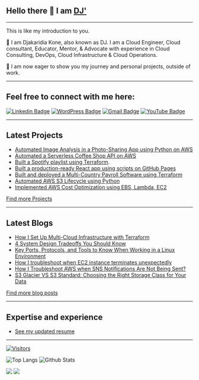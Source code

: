 ## Hello there 👋 I am [DJ'](https://cloudwithdj.com/)

---

This is like my introduction to you. 

🔭 I am Djakaridia Kone, also known as DJ. I am a Cloud Engineer, Cloud consultant, Educator, Mentor, & Advocate with experience in Cloud Consulting, DevOps, Cloud Infrastructure & Cloud Operations. 

🌱 I am now eager to show you my journey and personal projects, outside of work.


---

## Feel free to connect with me here:

[![Linkedin Badge](https://img.shields.io/badge/-LinkedIn-blue?style=flat-square&logo=Linkedin&logoColor=white&link=https://www.linkedin.com/in/djakaridiakone/)](https://www.linkedin.com/in/djakaridiakone/)
[![WordPress Badge](https://img.shields.io/badge/Website-21759B?style=flat-square&logo=wordpress&logoColor=white&link=https://cloudwithdj.com)](https://cloudwithdj.com)
[![Gmail Badge](https://img.shields.io/badge/-Email-c14438?style=flat-square&logo=Gmail&logoColor=white&link=mailto:djkone2025@gmail.com)](mailto:djkone2025@gmail.com)
[![YouTube Badge](https://img.shields.io/badge/Newsletter-FF0000?style=flat-square&logo=convertkit&logoColor=white&link=https://www.whatsnewcloud.com/)](https://www.whatsnewcloud.com/)


---

## Latest Projects

- [Automated Image Analysis in a Photo-Sharing App using Python on AWS](https://github.com/djcloudking/photo-sharing-application-project)
- [Automated a Serverless Coffee Shop API on AWS](https://github.com/djcloudking/coffee-shop-crud-api-node-js-project)
- [Built a Spotify playlist using Terraform](https://cloudwithdj.com/creating-a-spotify-playlist-with-terraform/).
- [Built a production-ready React app using scripts on GitHub Pages](https://cloudwithdj.com/i-built-a-production-ready-react-app-and-deployed-it-with-github-pages/)
- [Built and deployed a Multi-Country Payroll Software using Terraform](https://github.com/djcloudking/terraform-projects/tree/main/13_Hybrid%20cloud%20deployment)
- [Automated AWS S3 Lifecycle using Python](https://github.com/djcloudking/automate-s3-lifecycle-policies)
- [Implemented AWS Cost Optimization using EBS, Lambda, EC2](https://github.com/djcloudking/aws-cost-optimization-with-ebs-snapshot-and-lambda-project)

[Find more Projects ](https://github.com/djcloudking?tab=repositories)


---

## Latest Blogs

- <a href="https://cloudwithdj.com/how-i-set-up-multi-cloud-infrastructure-with-terraform/"> How I Set Up Multi-Cloud Infrastructure with Terraform</a>
- <a href="https://cloudwithdj.com/4-system-design-tradeoffs-you-should-know/"> 4 System Design Tradeoffs You Should Know </a>
- <a href="https://cloudwithdj.com/key-ports-protocols-and-tools-to-know-when-working-in-a-linux-environment/">Key Ports, Protocols, and Tools to Know When Working in a Linux Environment </a>
- <a href="https://cloudwithdj.com/how-i-troubleshoot-when-ec2-instance-terminates-unexpectedly/"> How I troubleshoot when EC2 instance terminates unexpectedly </a>
- <a href="https://cloudwithdj.com/how-i-troubleshoot-aws-when-sns-notifications-are-not-being-sent/"> How I Troubleshoot AWS when SNS Notifications Are Not Being Sent? </a>
- <a href="https://cloudwithdj.com/s3-glacier-vs-s3-standard-choosing-the-right-storage-class-for-your-data/"> S3 Glacier VS S3 Standard: Choosing the Right Storage Class for Your Data </a>

[Find more blog posts](https://cloudwithdj.com.blog)
  

---

## Expertise and experience

- [See my updated resume](https://github.com/djcloudking/resume-portfolio)


---

[![Visitors](https://api.visitorbadge.io/api/visitors?path=djcloudking%2Fdjcloudking&label=VISITORS&countColor=%23263759)](https://visitorbadge.io/status?path=djcloudking%2Fdjcloudking)

![Top Langs](https://github-readme-stats.vercel.app/api/top-langs/?username=djcloudking&hide=TeX&layout=compact) ![Github Stats](https://github-readme-stats.vercel.app/api?username=djcloudking&count_private=true&show_icons=true&include_all_commits=true)

[![](https://github-profile-summary-cards.vercel.app/api/cards/most-commit-language?username=djcloudking&theme=default)](https://github.com/vn7n24fzkq/github-profile-summary-cards) [![](https://github-profile-summary-cards.vercel.app/api/cards/profile-details?username=djcloudking&theme=default)](https://github.com/vn7n24fzkq/github-profile-summary-cards) 



